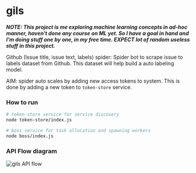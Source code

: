 # gils

<i>**NOTE: This project is me exploring machine learning concepts in ad-hoc manner, haven't done any course on ML yet.
So I have a goal in hand and I'm doing stuff one by one, in my free time. EXPECT lot of random useless stuff in this project.**</i>

Github (Issue title, issue text, labels) spider: Spider bot to scrape issue to labels dataset from Github. This dataset will help build a auto labeling model.

AIM: spider auto scales by adding new access tokens to system. This is done by adding a new token to `token-store` service.

### How to run
```sh
# token-store service for service discovery
node token-store/index.js
```

```sh
# boss service for task allocation and spawning workers
node boss/index.js
```

### API Flow diagram
![gils API flow](http://blog.minhazav.xyz/wp-content/uploads/2016/08/gils-flow.png)
